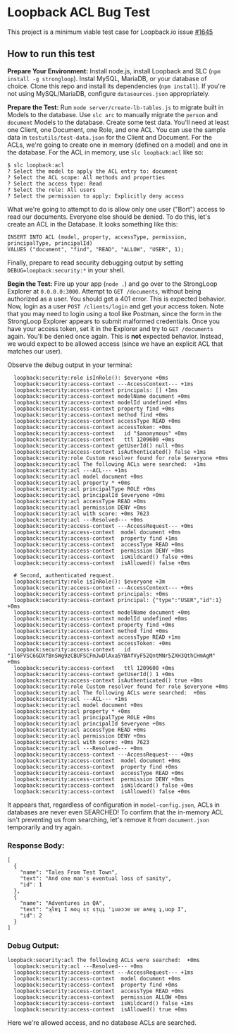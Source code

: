 # Loopback ACL Bug Test

This project is a minimum viable test case for Loopback.io issue [#1645](https://github.com/strongloop/loopback/issues/1645)

## How to run this test

**Prepare Your Environment:** Install node.js, install Loopback and SLC (`npm install -g strongloop`). Instal MySQL,
MariaDB, or your database of choice. Clone this repo and install its dependencies (`npm install`). If you're not using
MySQL/MariaDB, configure `datasources.json` appropriately.

**Prepare the Test:** Run `node server/create-lb-tables.js` to migrate built in Models to the database. Use `slc arc` to
manually migrate the `person` and `document` Models to the database. Create some test data. You'll need at least one Client,
one Document, one Role, and one ACL. You can use the sample data in `testutils/test-data.json` for the Client and Document.
For the ACLs, we're going to create one in memory (defined on a model) and one in the database. For the ACL in memory, use
`slc loopback:acl` like so:

```
$ slc loopback:acl
? Select the model to apply the ACL entry to: document
? Select the ACL scope: All methods and properties
? Select the access type: Read
? Select the role: All users
? Select the permission to apply: Explicitly deny access
```

What we're going to attempt to do is allow only one user ("Bort") access to read our documents. Everyone else should be
denied. To do this, let's create an ACL in the Database. It looks something like this:

```
INSERT INTO ACL (model, property, accessType, permission, principalType, principalId)
VALUES ("document", "find", "READ", "ALLOW", "USER", 1);
```

Finally, prepare to read security debugging output by setting `DEBUG=loopback:security:*` in your shell.

**Begin the Test:** Fire up your app (`node .`) and go over to the StrongLoop Explorer at `0.0.0.0:3000`. Attempt to
`GET /documents`, without being authorized as a user. You should get a 401 error. This is expected behavior. Now, login
as a user `POST /clients/login` and get your access token. Note that you may need to login using a tool like Postman,
since the form in the StrongLoop Explorer appears to submit malformed credentials. Once you have your access token, set
it in the Explorer and try to `GET /documents` again. You'll be denied once again. This is **not** expected behavior.
Instead, we would expect to be allowed access (since we have an explicit ACL that matches our user).

Observe the debug output in your terminal:

```
  loopback:security:role isInRole(): $everyone +0ms
  loopback:security:access-context ---AccessContext--- +1ms
  loopback:security:access-context principals: [] +1ms
  loopback:security:access-context modelName document +0ms
  loopback:security:access-context modelId undefined +0ms
  loopback:security:access-context property find +0ms
  loopback:security:access-context method find +0ms
  loopback:security:access-context accessType READ +0ms
  loopback:security:access-context accessToken: +0ms
  loopback:security:access-context   id "$anonymous" +0ms
  loopback:security:access-context   ttl 1209600 +0ms
  loopback:security:access-context getUserId() null +0ms
  loopback:security:access-context isAuthenticated() false +1ms
  loopback:security:role Custom resolver found for role $everyone +0ms
  loopback:security:acl The following ACLs were searched:  +1ms
  loopback:security:acl ---ACL--- +1ms
  loopback:security:acl model document +0ms
  loopback:security:acl property * +0ms
  loopback:security:acl principalType ROLE +0ms
  loopback:security:acl principalId $everyone +0ms
  loopback:security:acl accessType READ +0ms
  loopback:security:acl permission DENY +0ms
  loopback:security:acl with score: +0ms 7623
  loopback:security:acl ---Resolved--- +0ms
  loopback:security:access-context ---AccessRequest--- +0ms
  loopback:security:access-context  model document +0ms
  loopback:security:access-context  property find +1ms
  loopback:security:access-context  accessType READ +0ms
  loopback:security:access-context  permission DENY +0ms
  loopback:security:access-context  isWildcard() false +0ms
  loopback:security:access-context  isAllowed() false +0ms

  # Second, authenticated request.
  loopback:security:role isInRole(): $everyone +3m
  loopback:security:access-context ---AccessContext--- +0ms
  loopback:security:access-context principals: +0ms
  loopback:security:access-context principal: {"type":"USER","id":1} +0ms
  loopback:security:access-context modelName document +0ms
  loopback:security:access-context modelId undefined +0ms
  loopback:security:access-context property find +0ms
  loopback:security:access-context method find +0ms
  loopback:security:access-context accessType READ +1ms
  loopback:security:access-context accessToken: +0ms
  loopback:security:access-context   id "1l6FVSC6GDXfBnSWg9zCBUFSCFmJwDlAxa5YBAfVyF52QntMNr5ZXH3QthCHmAgM" +0ms
  loopback:security:access-context   ttl 1209600 +0ms
  loopback:security:access-context getUserId() 1 +0ms
  loopback:security:access-context isAuthenticated() true +0ms
  loopback:security:role Custom resolver found for role $everyone +0ms
  loopback:security:acl The following ACLs were searched:  +0ms
  loopback:security:acl ---ACL--- +1ms
  loopback:security:acl model document +0ms
  loopback:security:acl property * +0ms
  loopback:security:acl principalType ROLE +0ms
  loopback:security:acl principalId $everyone +0ms
  loopback:security:acl accessType READ +0ms
  loopback:security:acl permission DENY +0ms
  loopback:security:acl with score: +0ms 7623
  loopback:security:acl ---Resolved--- +0ms
  loopback:security:access-context ---AccessRequest--- +0ms
  loopback:security:access-context  model document +0ms
  loopback:security:access-context  property find +0ms
  loopback:security:access-context  accessType READ +0ms
  loopback:security:access-context  permission DENY +0ms
  loopback:security:access-context  isWildcard() false +0ms
  loopback:security:access-context  isAllowed() false +0ms
```

It appears that, regardless of configuration in `model-config.json`, ACLs in databases are never even SEARCHED! To confirm
that the in-memory ACL isn't preventing us from searching, let's remove it from `document.json` temporarily and try again.

### Response Body:
```
[
  {
    "name": "Tales From Test Town",
    "text": "And one man's eventual loss of sanity",
    "id": 1
  },
  {
    "name": "Adventures in QA",
    "text": "ʞlɐʇ I ʍoɥ sᴉ sᴉɥʇ 'ʇuǝɔɔɐ uɐ ǝʌɐɥ ʇ,uop I",
    "id": 2
  }
]
```

### Debug Output:
```
loopback:security:acl The following ACLs were searched:  +0ms
  loopback:security:acl ---Resolved--- +0ms
  loopback:security:access-context ---AccessRequest--- +1ms
  loopback:security:access-context  model document +0ms
  loopback:security:access-context  property find +0ms
  loopback:security:access-context  accessType READ +0ms
  loopback:security:access-context  permission ALLOW +0ms
  loopback:security:access-context  isWildcard() false +1ms
  loopback:security:access-context  isAllowed() true +0ms
```

Here we're allowed access, and no database ACLs are searched.